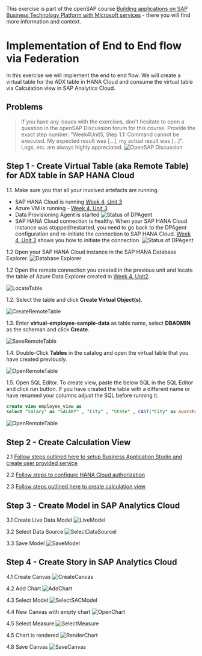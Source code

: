 
This exercise is part of the openSAP course [Building applications on SAP Business Technology Platform with Microsoft services](https://open.sap.com/courses/btpma1) - there you will find more information and context. 

# Implementation of End to End flow via Federation


In this exercise we will implement the end to end flow. We will create a virtual table for the ADX table in HANA Cloud and consume the virtual table via Calculation view in SAP Analytics Cloud. 

## Problems
> If you have any issues with the exercises, don't hesitate to open a question in the openSAP Discussion forum for this course. Provide the exact step number: "Week4Unit5, Step 1.1: Command cannot be executed. My expected result was [...], my actual result was [...]". Logs, etc. are always highly appreciated. 
 ![OpenSAP Discussion](../../images/opensap-forum.png)
 
## Step 1 - Create Virtual Table (aka Remote Table) for ADX table in SAP HANA Cloud

1.1. Make sure you that all your involved artefacts are running. 

- SAP HANA Cloud is running [Week 4, Unit 3](../Unit3/README.md#hanacloudstatus)
- Azure VM is running - [Week 4, Unit 3](../Unit3/README.md#restartvm)
- Data Provisioning Agent is started 
    ![Status of DPAgent](./images/agentstatus.png)
- SAP HANA Cloud connection is healthy. When your SAP HANA Cloud instance was stopped/restarted, you need to go back to the DPAgent configuration and re-initiate the connection to SAP HANA Cloud. [Week 4, Unit 3](../Unit3/README.md#hanaconnectioninit) shows you how to initiate the connection. 
    ![Status of DPAgent](./images/jdbc_connection_broken.png)
  
  
1.2 Open your SAP HANA Cloud instance in the SAP HANA Database Explorer. 
    ![Database Explorer](./images/databaseexplorer.png)

1.2 Open the remote connection you created in the previous unit and locate the table of Azure Data Explorer created in [Week 4, Unit2](../Unit2/README.md).

![LocateTable](./images/01-locate-table.png)

1.2. Select the table and click **Create Virtual Object(s)**.

![CreateRemoteTable](./images/02-create-remote-table.png)

1.3. Enter **virtual-employee-sample-data** as table name, select **DBADMIN** as the scheman and click **Create**.

![SaveRemoteTable](./images/03-remote-table-name.png)

1.4. Double-Click **Tables** in the catalog and open the virtual table that you have created previously.

![OpenRemoteTable](./images/04-virtual-table.png)

1.5. Open SQL Editor. To create view, paste the below SQL in the SQL Editor and click run button. If you have created the table with a different name or have renamed your columns adjust the SQL before running it.
```SQL
create view employee_view as 
select "Salary" as "SALARY" , "City" , "State" , CAST("City" as nvarchar(50)) as "CITY_S" , CAST("State" as nvarchar(50) as "STATE_S" from DBADMIN."virtual-employee-sample-data"
```

![OpenRemoteTable](./images/h11.png)

## Step 2 - Create Calculation View

2.1 [Follow steps outlined here to setup Business Application Studio and create user provided service](./BusinessApplicationStudioSetup.md)

2.2 [Follow steps to configure HANA Cloud authorization](./HANAAuthorization.md)
 
2.3 [Follow steps outlined here to create calculation view](./CalculationViewCreation.md)



## Step 3 - Create Model in SAP Analytics Cloud

3.1 Create Live Data Model
![LiveModel](./images/09-sac-model.png) 

3.2 Select Data Source
![SelectDataSourcel](./images/sac1.png) 

3.3 Save Model
![SaveModel](./images/11-save-model.png) 


## Step 4 - Create Story in SAP Analytics Cloud

4.1 Create Canvas
![CreateCanvas](./images/12-create-canvas.png) 

4.2 Add Chart
![AddChart](./images/13-add-chart.png) 

4.3 Select Model
![SelectSACModel](./images/14-select-model.png) 

4.4 New Canvas with empty chart
![OpenChart](./images/15-empty-chart.png) 

4.5 Select Measure
![SelectMeasure](./images/16-select-measure.png) 

4.5 Chart is rendered
![RenderChart](./images/sac2.png) 

4.8 Save Canvas
![SaveCanvas](./images/20-save-canvas.png) 




